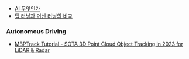 - [AI 무엇인가](https://hongong.hanbit.co.kr/ai-무엇인가-인공지능-머신러닝-딥러닝-차이점-총정리/)
- [딥 러닝과 머신 러닝의 비교](https://www.zendesk.kr/blog/machine-learning-and-deep-learning/)

### Autonomous Driving

- [MBPTrack Tutorial - SOTA 3D Point Cloud Object Tracking in 2023 for LiDAR & Radar](https://supervisely.com/blog/mbptrack-point-cloud-3d-object-tracking/)
